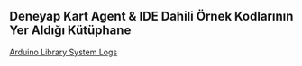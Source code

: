 ## Deneyap Kart Agent & IDE Dahili Örnek Kodlarının Yer Aldığı Kütüphane

[Arduino Library System Logs](http://downloads.arduino.cc/libraries/logs/github.com/pxsty0/deneyapkart.agent.lib/)
